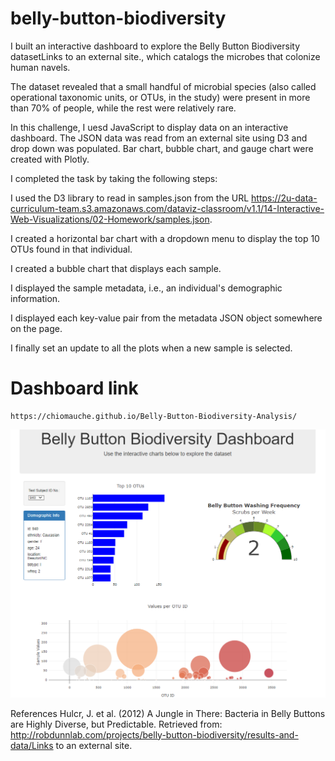 # belly-button-biodiversity

I built an interactive dashboard to explore the Belly Button Biodiversity datasetLinks to an external site., which catalogs the microbes that colonize human navels.

The dataset revealed that a small handful of microbial species (also called operational taxonomic units, or OTUs, in the study) were present in more than 70% of people, while the rest were relatively rare.

In this challenge, I uesd JavaScript to display data on an interactive dashboard. The JSON data was read from an external site using D3 and drop down was  populated.
Bar chart, bubble chart, and gauge chart were created with Plotly. 

I completed the task by taking the following steps:

   I used the D3 library to read in samples.json from the URL https://2u-data-curriculum-team.s3.amazonaws.com/dataviz-classroom/v1.1/14-Interactive-Web-Visualizations/02-Homework/samples.json.

   I created a horizontal bar chart with a dropdown menu to display the top 10 OTUs found in that individual.

   I created a bubble chart that displays each sample.

   I displayed the sample metadata, i.e., an individual's demographic information.

   I displayed each key-value pair from the metadata JSON object somewhere on the page.
   
   I finally set an update to all the plots when a new sample is selected.

   # Dashboard link
    https://chiomauche.github.io/Belly-Button-Biodiversity-Analysis/


![Alt text](Dashboard_Screenshot.png)


References
Hulcr, J. et al. (2012) A Jungle in There: Bacteria in Belly Buttons are Highly Diverse, but Predictable. Retrieved from: http://robdunnlab.com/projects/belly-button-biodiversity/results-and-data/Links to an external site.

